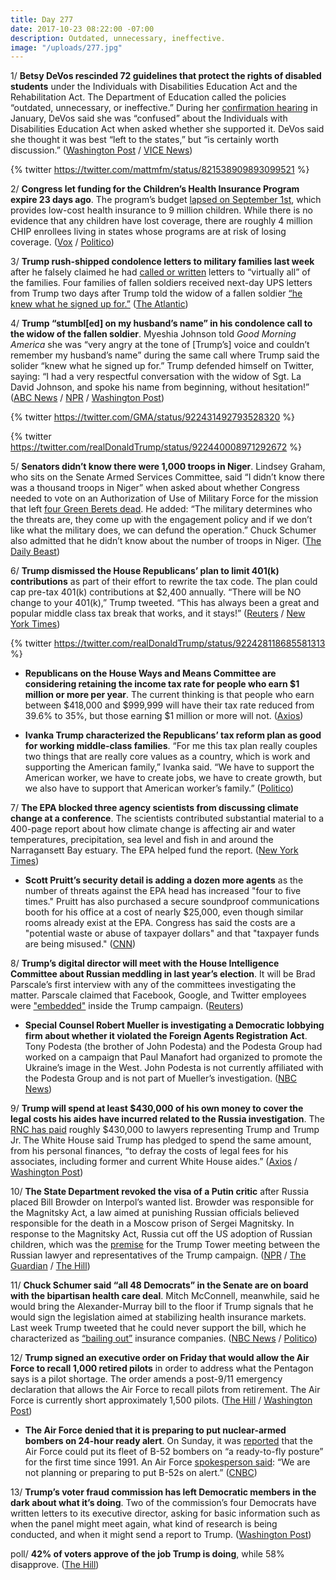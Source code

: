 ```yaml
---
title: Day 277
date: 2017-10-23 08:22:00 -07:00
description: Outdated, unnecessary, ineffective.
image: "/uploads/277.jpg"
---
```


1/ **Betsy DeVos rescinded 72 guidelines that protect the rights of disabled students** under the Individuals with Disabilities Education Act and the Rehabilitation Act. The Department of Education called the policies “outdated, unnecessary, or ineffective.” During her [confirmation hearing](https://whatthefuckjusthappenedtoday.com/2017/02/07/Day-19/#2-betsy-devos-is-confirmed-as-educat) in January, DeVos said she was “confused” about the Individuals with Disabilities Education Act when asked whether she supported it. DeVos said she thought it was best “left to the states,” but “is certainly worth discussion.” ([Washington Post](https://www.washingtonpost.com/news/education/wp/2017/10/21/devos-rescinds-72-guidance-documents-outlining-rights-for-disabled-students/) / [VICE News](https://news.vice.com/story/betsy-devos-guts-school-disability-rules-that-once-confused-her))

{% twitter https://twitter.com/mattmfm/status/821538909893099521 %}

2/ **Congress let funding for the Children’s Health Insurance Program expire 23 days ago**. The program’s budget [lapsed on September 1st](https://whatthefuckjusthappenedtoday.com/2017/10/02/day-256/#8-congress-let-funding-for-the-child), which provides low-cost health insurance to 9 million children. While there is no evidence that any children have lost coverage, there are roughly 4 million CHIP enrollees living in states whose programs are at risk of losing coverage. ([Vox](https://www.vox.com/policy-and-politics/2017/10/23/16526186/chip-budget-lapsed-congress-does-nothing) / [Politico](http://www.politico.com/interactives/2017/medicaid-chip-children-insurance-funding/))

3/ **Trump rush-shipped condolence letters to military families last week** after he falsely claimed he had [called or written](https://whatthefuckjusthappenedtoday.com/2017/10/18/day-272/#2-the-white-house-had-drafted-a-stat) letters to “virtually all” of the families. Four families of fallen soldiers received next-day UPS letters from Trump two days after Trump told the widow of a fallen soldier [“he knew what he signed up for.”](https://whatthefuckjusthappenedtoday.com/2017/10/18/day-272/#1-trump-denied-telling-the-widow-of) ([The Atlantic](https://www.theatlantic.com/politics/archive/2017/10/donald-trump-is-rush-shipping-condolences-to-military-families/543606/))

4/ **Trump “stumbl\[ed\] on my husband’s name” in his condolence call to the widow of the fallen soldier**. Myeshia Johnson told *Good Morning America* she was “very angry at the tone of \[Trump’s\] voice and couldn’t remember my husband’s name” during the same call where Trump said the solider “knew what he signed up for.” Trump defended himself on Twitter, saying: “I had a very respectful conversation with the widow of Sgt. La David Johnson, and spoke his name from beginning, without hesitation!” ([ABC News](http://abcnews.go.com/US/fallen-soldiers-widow-angry-trumps-call-couldnt-remember/story?id=50655063) / [NPR](http://www.npr.org/2017/10/23/559479959/gold-star-widow-trump-call-made-me-cry-even-worse) / [Washington Post](https://www.washingtonpost.com/news/politics/wp/2017/10/23/it-made-me-cry-gold-star-widow-myeshia-johnson-breaks-silence-on-trumps-condolence-call/))

{% twitter https://twitter.com/GMA/status/922431492793528320 %}

{% twitter https://twitter.com/realDonaldTrump/status/922440008971292672 %}

5/ **Senators didn’t know there were 1,000 troops in Niger**. Lindsey Graham, who sits on the Senate Armed Services Committee, said “I didn’t know there was a thousand troops in Niger” when asked about whether Congress needed to vote on an Authorization of Use of Military Force for the mission that left [four Green Berets dead](https://whatthefuckjusthappenedtoday.com/2017/10/20/day-274/#6-the-fbi-has-joined-the-investigati). He added: “The military determines who the threats are, they come up with the engagement policy and if we don’t like what the military does, we can defund the operation.” Chuck Schumer also admitted that he didn’t know about the number of troops in Niger. ([The Daily Beast](https://www.thedailybeast.com/senators-are-stunned-to-discover-we-have-1000-troops-in-niger))

6/ **Trump dismissed the House Republicans’ plan to limit 401(k) contributions** as part of their effort to rewrite the tax code. The plan could cap pre-tax 401(k) contributions at $2,400 annually. “There will be NO change to your 401(k),” Trump tweeted. “This has always been a great and popular middle class tax break that works, and it stays!” ([Reuters](https://www.reuters.com/article/us-usa-tax/trump-dismisses-401-changes-additional-bracket-for-tax-plan-idUSKBN1CS1IN) / [New York Times](https://www.nytimes.com/2017/10/20/us/politics/republicans-tax-401-k.html))

{% twitter https://twitter.com/realDonaldTrump/status/922428118685581313 %}

* **Republicans on the House Ways and Means Committee are considering retaining the income tax rate for people who earn $1 million or more per year**. The current thinking is that people who earn between $418,000 and $999,999 will have their tax rate reduced from 39.6% to 35%, but those earning $1 million or more will not. ([Axios](https://www.axios.com/million-dollar-bracket-in-the-works-for-gop-tax-plan-2499930587.html))

* **Ivanka Trump characterized the Republicans’ tax reform plan as good for working middle-class families**. “For me this tax plan really couples two things that are really core values as a country, which is work and supporting the American family,” Ivanka said. “We have to support the American worker, we have to create jobs, we have to create growth, but we also have to support that American worker’s family.” ([Politico](http://www.politico.com/story/2017/10/23/ivanka-trump-gop-tax-plan-families-244079))

7/ **The EPA blocked three agency scientists from discussing climate change at a conference**. The scientists contributed substantial material to a 400-page report about how climate change is affecting air and water temperatures, precipitation, sea level and fish in and around the Narragansett Bay estuary. The EPA helped fund the report. ([New York Times](https://www.nytimes.com/2017/10/22/climate/epa-scientists.html))

* **Scott Pruitt’s security detail is adding a dozen more agents** as the number of threats against the EPA head has increased "four to five times." Pruitt has also purchased a secure soundproof communications booth for his office at a cost of nearly $25,000, even though similar rooms already exist at the EPA. Congress has said the costs are a "potential waste or abuse of taxpayer dollars" and that "taxpayer funds are being misused." ([CNN](http://www.cnn.com/2017/10/23/politics/epa-pruitt-security-costs/))

8/ **Trump’s digital director will meet with the House Intelligence Committee about Russian meddling in last year’s election**. It will be Brad Parscale’s first interview with any of the committees investigating the matter. Parscale claimed that Facebook, Google, and Twitter employees were ["embedded"](https://whatthefuckjusthappenedtoday.com/2017/10/09/day-263/#7-facebook-google-and-twitter-employ) inside the Trump campaign. ([Reuters](https://www.reuters.com/article/us-usa-trump-russia/trump-campaigns-digital-director-to-meet-house-intelligence-panel-wsj-idUSKBN1CS02I))

* **Special Counsel Robert Mueller is investigating a Democratic lobbying firm about whether it violated the Foreign Agents Registration Act**.  Tony Podesta (the brother of John Podesta) and the Podesta Group had worked on a campaign that Paul Manafort had organized to promote the Ukraine’s image in the West. John Podesta is not currently affiliated with the Podesta Group and is not part of Mueller’s investigation. ([NBC News](https://www.nbcnews.com/news/us-news/mueller-now-investigating-democratic-lobbyist-tony-podesta-n812776))

9/ **Trump will spend at least $430,000 of his own money to cover the legal costs his aides have incurred related to the Russia investigation**. The [RNC has paid](https://whatthefuckjusthappenedtoday.com/2017/09/19/day-243/#4-trump-is-paying-legal-fees-related) roughly $430,000 to lawyers representing Trump and Trump Jr. The White House said Trump has pledged to spend the same amount, from his personal finances, “to defray the costs of legal fees for his associates, including former and current White House aides.” ([Axios](https://www.axios.com/scoop-trump-pledges-to-personally-pay-some-legal-bills-of-wh-staff-and-associates-2499448011.html) / [Washington Post](https://www.washingtonpost.com/news/post-politics/wp/2017/10/21/trump-pledges-to-spend-at-least-430000-of-his-own-money-to-cover-aides-legal-costs-related-to-russia-probes/))

10/ **The State Department revoked the visa of a Putin critic** after Russia placed Bill Browder on Interpol’s wanted list. Browder was responsible for the Magnitsky Act, a law aimed at punishing Russian officials believed responsible for the death in a Moscow prison of Sergei Magnitsky. In response to the Magnitsky Act, Russia cut off the US adoption of Russian children, which was the [premise](https://whatthefuckjusthappenedtoday.com/2017/07/10/Day-172/#1-donald-trump-jr-met-with-a-kremlin) for the Trump Tower meeting between the Russian lawyer and representatives of the Trump campaign. ([NPR](http://www.npr.org/sections/thetwo-way/2017/10/23/559463071/state-department-reportedly-revokes-visit-of-magnitsky-act-campaigner) / [The Guardian](https://www.theguardian.com/world/2017/oct/21/russia-british-businessman-bill-browder-interpol) / [The Hill](http://thehill.com/policy/international/356674-state-dept-revokes-visa-of-top-putin-critic-report))

11/ **Chuck Schumer said “all 48 Democrats” in the Senate are on board with the bipartisan health care deal**. Mitch McConnell, meanwhile, said he would bring the Alexander-Murray bill to the floor if Trump signals that he would sign the legislation aimed at stabilizing health insurance markets. Last week Trump tweeted that he could never support the bill, which he characterized as [“bailing out”](https://whatthefuckjusthappenedtoday.com/2017/10/18/day-272/#4-trump-backed-off-his-support-for-t) insurance companies. ([NBC News](https://www.nbcnews.com/politics/congress/schumer-says-all-48-democrats-are-board-health-care-deal-n813051) / [Politico](http://www.politico.com/story/2017/10/22/mcconnell-trump-obamacare-health-care-244034))

12/ **Trump signed an executive order on Friday that would allow the Air Force to recall 1,000 retired pilots** in order to address what the Pentagon says is a pilot shortage. The order amends a post-9/11 emergency declaration that allows the Air Force to recall pilots from retirement. The Air Force is currently short approximately 1,500 pilots. ([The Hill](http://thehill.com/blogs/blog-briefing-room/356544-trump-executive-order-could-recall-1000-retired-pilots-to-active) / [Washington Post](https://www.washingtonpost.com/world/national-security/trump-signs-order-allowing-recall-of-more-retired-pilots/2017/10/20/d0f5f6f8-b5eb-11e7-9b93-b97043e57a22_story.html))

* **The Air Force denied that it is preparing to put nuclear-armed bombers on 24-hour ready alert**. On Sunday, it was [reported](http://www.defenseone.com/threats/2017/10/exclusive-us-preparing-put-nuclear-bombers-back-24-hour-alert/141957/) that the Air Force could put its fleet of B-52 bombers on “a ready-to-fly posture” for the first time since 1991. An Air Force [spokesperson said](https://news.vice.com/story/us-to-put-b-52-nuclear-bombers-on-247-alert-for-first-time-since-cold-war): “We are not planning or preparing to put B-52s on alert.” ([CNBC](https://www.cnbc.com/2017/10/23/us-nuclear-bombers-on-high-alert-as-north-korean-threat-grows.html))

13/ **Trump’s voter fraud commission has left Democratic members in the dark about what it’s doing**. Two of the commission’s four Democrats have written letters to its executive director, asking for basic information such as when the panel might meet again, what kind of research is being conducted, and when it might send a report to Trump. ([Washington Post](https://www.washingtonpost.com/politics/democrats-on-trumps-voter-commission-say-theyre-in-the-dark-about-what-its-doing/2017/10/23/e1c82dd2-b7ff-11e7-be94-fabb0f1e9ffb_story.html))

poll/ **42% of voters approve of the job Trump is doing**, while 58% disapprove. ([The Hill](http://thehill.com/homenews/administration/356743-poll-trump-job-approval-dips-to-new-low))
